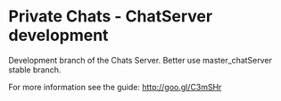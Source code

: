 Private Chats - ChatServer development
======================================
Development branch of the Chats Server. Better use master_chatServer stable branch.

For more information see the guide: http://goo.gl/C3mSHr
